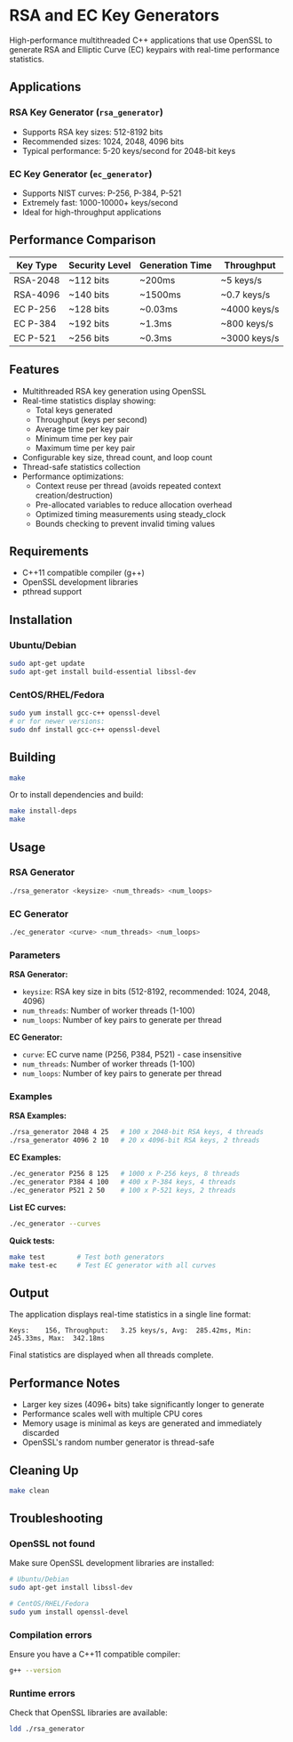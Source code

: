 # RSA and EC Key Generators

High-performance multithreaded C++ applications that use OpenSSL to generate RSA and Elliptic Curve (EC) keypairs with real-time performance statistics.

## Applications

### RSA Key Generator (`rsa_generator`)
- Supports RSA key sizes: 512-8192 bits
- Recommended sizes: 1024, 2048, 4096 bits
- Typical performance: 5-20 keys/second for 2048-bit keys

### EC Key Generator (`ec_generator`) 
- Supports NIST curves: P-256, P-384, P-521
- Extremely fast: 1000-10000+ keys/second
- Ideal for high-throughput applications

## Performance Comparison

| Key Type | Security Level | Generation Time | Throughput |
|----------|---------------|----------------|------------|
| RSA-2048 | ~112 bits     | ~200ms        | ~5 keys/s  |
| RSA-4096 | ~140 bits     | ~1500ms       | ~0.7 keys/s|
| EC P-256 | ~128 bits     | ~0.03ms       | ~4000 keys/s|
| EC P-384 | ~192 bits     | ~1.3ms        | ~800 keys/s |
| EC P-521 | ~256 bits     | ~0.3ms        | ~3000 keys/s|

## Features

- Multithreaded RSA key generation using OpenSSL
- Real-time statistics display showing:
  - Total keys generated
  - Throughput (keys per second)
  - Average time per key pair
  - Minimum time per key pair
  - Maximum time per key pair
- Configurable key size, thread count, and loop count
- Thread-safe statistics collection
- Performance optimizations:
  - Context reuse per thread (avoids repeated context creation/destruction)
  - Pre-allocated variables to reduce allocation overhead
  - Optimized timing measurements using steady_clock
  - Bounds checking to prevent invalid timing values

## Requirements

- C++11 compatible compiler (g++)
- OpenSSL development libraries
- pthread support

## Installation

### Ubuntu/Debian
```bash
sudo apt-get update
sudo apt-get install build-essential libssl-dev
```

### CentOS/RHEL/Fedora
```bash
sudo yum install gcc-c++ openssl-devel
# or for newer versions:
sudo dnf install gcc-c++ openssl-devel
```

## Building

```bash
make
```

Or to install dependencies and build:
```bash
make install-deps
make
```

## Usage

### RSA Generator
```bash
./rsa_generator <keysize> <num_threads> <num_loops>
```

### EC Generator  
```bash
./ec_generator <curve> <num_threads> <num_loops>
```

### Parameters

**RSA Generator:**
- `keysize`: RSA key size in bits (512-8192, recommended: 1024, 2048, 4096)
- `num_threads`: Number of worker threads (1-100)
- `num_loops`: Number of key pairs to generate per thread

**EC Generator:**
- `curve`: EC curve name (P256, P384, P521) - case insensitive  
- `num_threads`: Number of worker threads (1-100)
- `num_loops`: Number of key pairs to generate per thread

### Examples

**RSA Examples:**
```bash
./rsa_generator 2048 4 25   # 100 x 2048-bit RSA keys, 4 threads
./rsa_generator 4096 2 10   # 20 x 4096-bit RSA keys, 2 threads
```

**EC Examples:**
```bash
./ec_generator P256 8 125   # 1000 x P-256 keys, 8 threads  
./ec_generator P384 4 100   # 400 x P-384 keys, 4 threads
./ec_generator P521 2 50    # 100 x P-521 keys, 2 threads
```

**List EC curves:**
```bash
./ec_generator --curves
```

**Quick tests:**
```bash
make test        # Test both generators
make test-ec     # Test EC generator with all curves
```

## Output

The application displays real-time statistics in a single line format:
```
Keys:    156, Throughput:   3.25 keys/s, Avg:  285.42ms, Min:  245.33ms, Max:  342.18ms
```

Final statistics are displayed when all threads complete.

## Performance Notes

- Larger key sizes (4096+ bits) take significantly longer to generate
- Performance scales well with multiple CPU cores
- Memory usage is minimal as keys are generated and immediately discarded
- OpenSSL's random number generator is thread-safe

## Cleaning Up

```bash
make clean
```

## Troubleshooting

### OpenSSL not found
Make sure OpenSSL development libraries are installed:
```bash
# Ubuntu/Debian
sudo apt-get install libssl-dev

# CentOS/RHEL/Fedora
sudo yum install openssl-devel
```

### Compilation errors
Ensure you have a C++11 compatible compiler:
```bash
g++ --version
```

### Runtime errors
Check that OpenSSL libraries are available:
```bash
ldd ./rsa_generator
```
